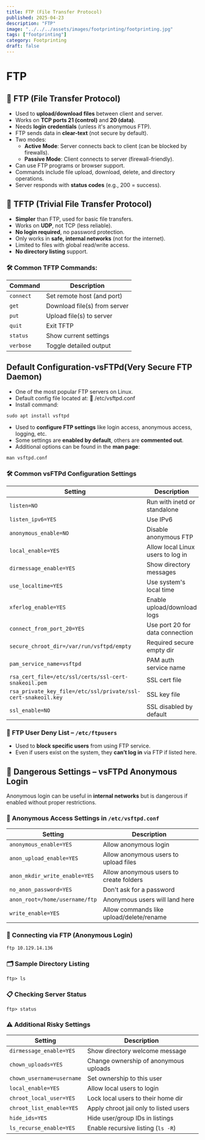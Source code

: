 ```yaml
---
title: FTP (File Transfer Protocol)
published: 2025-04-23
description: "FTP"
image: "../../../assets/images/footprinting/footprinting.jpg"
tags: ["footprinting"]
category: Footprinting
draft: false
---
```

# FTP

## 📒 FTP (File Transfer Protocol)

- Used to **upload/download files** between client and server.
- Works on **TCP ports 21 (control)** and **20 (data)**.
- Needs **login credentials** (unless it's anonymous FTP).
- FTP sends data in **clear-text** (not secure by default).
- Two modes:
    - **Active Mode**: Server connects back to client (can be blocked by firewalls).
    - **Passive Mode**: Client connects to server (firewall-friendly).
- Can use FTP programs or browser support.
- Commands include file upload, download, delete, and directory operations.
- Server responds with **status codes** (e.g., 200 = success).

## 📂 TFTP (Trivial File Transfer Protocol)

- **Simpler** than FTP, used for basic file transfers.
- Works on **UDP**, not TCP (less reliable).
- **No login required**, no password protection.
- Only works in **safe, internal networks** (not for the internet).
- Limited to files with global read/write access.
- **No directory listing** support.

### 🛠️ Common TFTP Commands:

| Command | Description |
| --- | --- |
| `connect` | Set remote host (and port) |
| `get` | Download file(s) from server |
| `put` | Upload file(s) to server |
| `quit` | Exit TFTP |
| `status` | Show current settings |
| `verbose` | Toggle detailed output |

## Default Configuration-vsFTPd(Very Secure FTP Daemon)

- One of the most popular FTP servers on Linux.
- Default config file located at:
📁 /etc/vsftpd.conf
- Install command:

```
sudo apt install vsftpd
```

- Used to **configure FTP settings** like login access, anonymous access, logging, etc.
- Some settings are **enabled by default**, others are **commented out**.
- Additional options can be found in the **man page**:

```
man vsftpd.conf
```

### 🛠️ Common vsFTPd Configuration Settings

| Setting | Description |
| --- | --- |
| `listen=NO` | Run with inetd or standalone |
| `listen_ipv6=YES` | Use IPv6 |
| `anonymous_enable=NO` | Disable anonymous FTP |
| `local_enable=YES` | Allow local Linux users to log in |
| `dirmessage_enable=YES` | Show directory messages |
| `use_localtime=YES` | Use system's local time |
| `xferlog_enable=YES` | Enable upload/download logs |
| `connect_from_port_20=YES` | Use port 20 for data connection |
| `secure_chroot_dir=/var/run/vsftpd/empty` | Required secure empty dir |
| `pam_service_name=vsftpd` | PAM auth service name |
| `rsa_cert_file=/etc/ssl/certs/ssl-cert-snakeoil.pem` | SSL cert file |
| `rsa_private_key_file=/etc/ssl/private/ssl-cert-snakeoil.key` | SSL key file |
| `ssl_enable=NO` | SSL disabled by default |

### 🚫 FTP User Deny List – `/etc/ftpusers`

- Used to **block specific users** from using FTP service.
- Even if users exist on the system, they **can’t log in** via FTP if listed here.

## 🚨 Dangerous Settings – **vsFTPd Anonymous Login**

Anonymous login can be useful in **internal networks** but is dangerous if enabled without proper restrictions.

### 🔐 Anonymous Access Settings in `/etc/vsftpd.conf`

| Setting | Description |
| --- | --- |
| `anonymous_enable=YES` | Allow anonymous login |
| `anon_upload_enable=YES` | Allow anonymous users to upload files |
| `anon_mkdir_write_enable=YES` | Allow anonymous users to create folders |
| `no_anon_password=YES` | Don't ask for a password |
| `anon_root=/home/username/ftp` | Anonymous users will land here |
| `write_enable=YES` | Allow commands like upload/delete/rename |

### 🧪 Connecting via FTP (Anonymous Login)

```
ftp 10.129.14.136
```

### 🗂️ Sample Directory Listing

```
ftp> ls
```

### 📋 Checking Server Status

```
ftp> status
```

### ⚠️ Additional Risky Settings

| Setting | Description |
| --- | --- |
| `dirmessage_enable=YES` | Show directory welcome message |
| `chown_uploads=YES` | Change ownership of anonymous uploads |
| `chown_username=username` | Set ownership to this user |
| `local_enable=YES` | Allow local users to login |
| `chroot_local_user=YES` | Lock local users to their home dir |
| `chroot_list_enable=YES` | Apply chroot jail only to listed users |
| `hide_ids=YES` | Hide user/group IDs in listings |
| `ls_recurse_enable=YES` | Enable recursive listing (`ls -R`) |